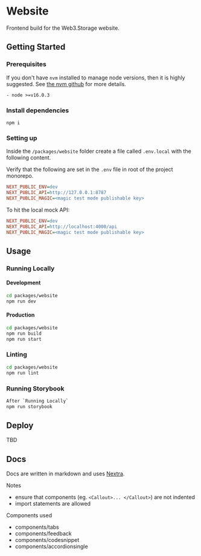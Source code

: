 # Website

Frontend build for the Web3.Storage website.

## Getting Started

### Prerequisites

If you don't have `nvm` installed to manage node versions, then it is highly suggested. See [the nvm github](https://github.com/creationix/nvm) for more details.

```
- node >=v16.0.3
```

### Install dependencies

```
npm i
```

### Setting up

Inside the `/packages/website` folder create a file called `.env.local` with the following content.

Verify that the following are set in the `.env` file in root of the project monorepo.

```ini
NEXT_PUBLIC_ENV=dev
NEXT_PUBLIC_API=http://127.0.0.1:8787
NEXT_PUBLIC_MAGIC=<magic test mode publishable key>
```

To hit the local mock API:

```ini
NEXT_PUBLIC_ENV=dev
NEXT_PUBLIC_API=http://localhost:4000/api
NEXT_PUBLIC_MAGIC=<magic test mode publishable key>
```

## Usage

### Running Locally


#### Development

```bash
cd packages/website
npm run dev
```

#### Production

```bash
cd packages/website
npm run build
npm run start
```

### Linting

```bash
cd packages/website
npm run lint
```

### Running Storybook

```bash
After `Running Locally`
npm run storybook
```

## Deploy

TBD

## Docs

Docs are written in markdown and uses [Nextra](https://nextra.vercel.app/).

Notes
- ensure that components (eg. `<Callout>... </Callout>`) are not indented
- import statements are allowed

Components used
- components/tabs
- components/feedback
- components/codesnippet
- components/accordionsingle

